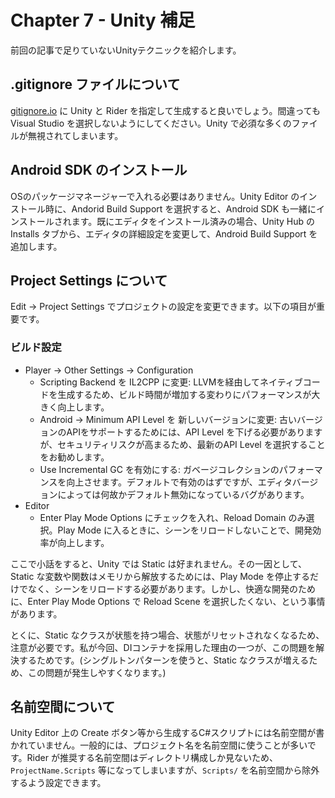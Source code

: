 # Chapter 7 - Unity 補足

前回の記事で足りていないUnityテクニックを紹介します。

## .gitignore ファイルについて

[gitignore.io](https://www.toptal.com/developers/gitignore) に Unity と Rider を指定して生成すると良いでしょう。間違ってもVisual Studio を選択しないようにしてください。Unity で必須な多くのファイルが無視されてしまいます。

## Android SDK のインストール

OSのパッケージマネージャーで入れる必要はありません。Unity Editor のインストール時に、Andorid Build Support を選択すると、Android SDK も一緒にインストールされます。既にエディタをインストール済みの場合、Unity Hub のInstalls タブから、エディタの詳細設定を変更して、Android Build Support を追加します。

## Project Settings について

Edit → Project Settings でプロジェクトの設定を変更できます。以下の項目が重要です。

### ビルド設定

- Player → Other Settings → Configuration
    - Scripting Backend を IL2CPP に変更: LLVMを経由してネイティブコードを生成するため、ビルド時間が増加する変わりにパフォーマンスが大きく向上します。
    - Android → Minimum API Level を 新しいバージョンに変更: 古いバージョンのAPIをサポートするためには、API Level を下げる必要がありますが、セキュリティリスクが高まるため、最新のAPI Level を選択することをお勧めします。
    - Use Incremental GC を有効にする: ガベージコレクションのパフォーマンスを向上させます。デフォルトで有効のはずですが、エディタバージョンによっては何故かデフォルト無効になっているバグがあります。
- Editor
    - Enter Play Mode Options にチェックを入れ、Reload Domain のみ選択。Play Mode に入るときに、シーンをリロードしないことで、開発効率が向上します。

ここで小話をすると、Unity では Static は好まれません。その一因として、Static な変数や関数はメモリから解放するためには、Play Mode を停止するだけでなく、シーンをリロードする必要があります。しかし、快適な開発のために、Enter Play Mode Options で Reload Scene を選択したくない、という事情があります。

とくに、Static なクラスが状態を持つ場合、状態がリセットされなくなるため、注意が必要です。私が今回、DIコンテナを採用した理由の一つが、この問題を解決するためです。(シングルトンパターンを使うと、Static なクラスが増えるため、この問題が発生しやすくなります。)

## 名前空間について

Unity Editor 上の Create ボタン等から生成するC#スクリプトには名前空間が書かれていません。一般的には、プロジェクト名を名前空間に使うことが多いです。Rider が推奨する名前空間はディレクトリ構成しか見ないため、`ProjectName.Scripts` 等になってしまいますが、`Scripts/` を名前空間から除外するよう設定できます。
